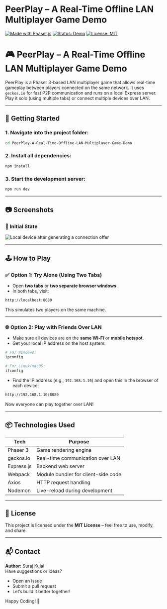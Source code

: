 # PeerPlay – A Real-Time Offline LAN Multiplayer Game Demo

[![Made with Phaser.js](https://img.shields.io/badge/Made%20with-Phaser.js-blue?style=for-the-badge)](https://phaser.io/)
[![Status: Demo](https://img.shields.io/badge/Status-Demo-orange?style=for-the-badge)]()
[![License: MIT](https://img.shields.io/badge/License-MIT-green?style=for-the-badge)](LICENSE)

# 🎮 PeerPlay – A Real-Time Offline LAN Multiplayer Game Demo

PeerPlay is a Phaser 3-based LAN multiplayer game that allows real-time gameplay between players connected on the same network. It uses `geckos.io` for fast P2P communication and runs on a local Express server. Play it solo (using multiple tabs) or connect multiple devices over LAN.

---

## 🚀 Getting Started

### 1. Navigate into the project folder:

```bash
cd PeerPlay-A-Real-Time-Offline-LAN-Multiplayer-Game-Demo
```

### 2. Install all dependencies:

```bash
npm install
```

### 3. Start the development server:

```bash
npm run dev
```

---

## 📷 Screenshots

### 🔗 Initial State
![Local device after generating a connection offer](Images/photo.png)

---
## 🕹️ How to Play 

### ✅ Option 1: Try Alone (Using Two Tabs)

- Open **two tabs** or **two separate browser windows**.
- In both tabs, visit:

```bash
http://localhost:8080
```

This simulates two players on the same machine.

---

### 🌐 Option 2: Play with Friends Over LAN

- Make sure all devices are on the **same Wi-Fi** or **mobile hotspot**.
- Get your local IP address on the host system:

```bash
# For Windows:
ipconfig

# For Linux/macOS:
ifconfig
```

- Find the IP address (e.g., `192.168.1.10`) and open this in the browser of each device:

```bash
http://192.168.1.10:8080
```

Now everyone can play together over LAN!

---

## 📦 Technologies Used

| Tech        | Purpose                            |
|-------------|------------------------------------|
| Phaser 3    | Game rendering engine              |
| geckos.io   | Real-time communication over LAN   |
| Express.js  | Backend web server                 |
| Webpack     | Module bundler for client-side code|
| Axios       | HTTP request handling              |
| Nodemon     | Live-reload during development     |

---

## 📝 License

This project is licensed under the **MIT License** – feel free to use, modify, and share.

---

## 📬 Contact

**Author:** Suraj Kulal  
Have suggestions or ideas?  
- Open an issue  
- Submit a pull request  
- Let’s build it better together!

Happy Coding! 🎉
